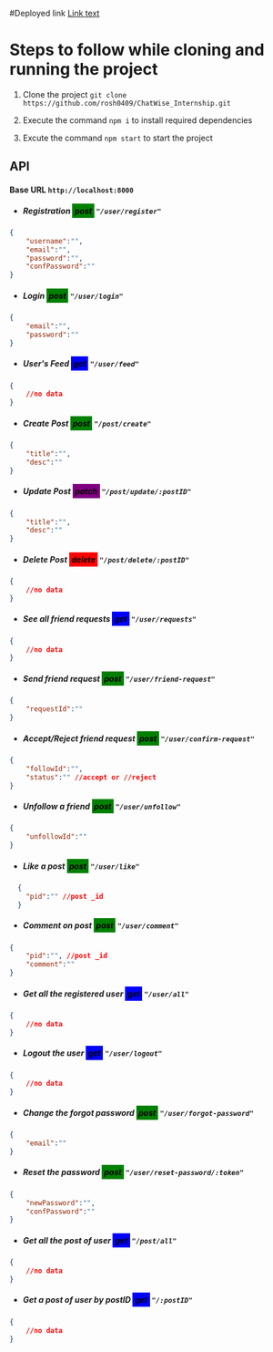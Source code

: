#Deployed link [Link text](https://chatwise-internship.onrender.com/)
# Steps to follow while cloning and running the project

1. Clone the project `git clone https://github.com/rosh0409/ChatWise_Internship.git`

2. Execute the command `npm i` to install required dependencies

3. Excute the command `npm start` to start the project


## API
#### Base URL `http://localhost:8000`
- ##### Registration <mark style="background-color:green; padding:4px">post</mark> `"/user/register"`

```json
{
    "username":"",
    "email":"",
    "password":"",
    "confPassword":""
}
```
- ##### Login <mark style="background-color:green; padding:4px">post</mark> `"/user/login"`
```json
{
    "email":"",
    "password":""
}
```

- ##### User's Feed <mark style="background-color:blue; padding:4px">get</mark> `"/user/feed"`
```json
{
    //no data
}
```
- ##### Create Post <mark style="background-color:green; padding:4px">post</mark> `"/post/create"`
```json
{
    "title":"",
    "desc":""
}
```
- ##### Update Post <mark style="background-color:purple; padding:4px">patch</mark> `"/post/update/:postID"`
```json
{
    "title":"",
    "desc":""
}
```
- ##### Delete Post <mark style="background-color:red; padding:4px">delete</mark> `"/post/delete/:postID"`
```json
{
    //no data
}
```

- ##### See all friend requests <mark style="background-color:blue; padding:4px">get</mark> `"/user/requests"`
```json
{
    //no data
}
```
- ##### Send friend request <mark style="background-color:green; padding:4px">post</mark> `"/user/friend-request"`
```json
{
    "requestId":""
}
```

- ##### Accept/Reject friend request <mark style="background-color:green; padding:4px">post</mark> `"/user/confirm-request"`
```json
{
    "followId":"",
    "status":"" //accept or //reject
}
```

- ##### Unfollow a friend <mark style="background-color:green; padding:4px">post</mark> `"/user/unfollow"`
```json
{
    "unfollowId":""
}
```
- ##### Like a post <mark style="background-color:green; padding:4px">post</mark> `"/user/like"`
```json
  {
    "pid":"" //post _id
  }
```

- ##### Comment on post <mark style="background-color:green; padding:4px">post</mark> `"/user/comment"`
```json
{
    "pid":"", //post _id
    "comment":""
}
```
- ##### Get all the registered user <mark style="background-color:blue; padding:4px">get</mark> `"/user/all"`
```json
{
    //no data
}
```

- ##### Logout the user <mark style="background-color:blue; padding:4px">get</mark> `"/user/logout"`
```json
{
    //no data
}
```

- ##### Change the forgot password <mark style="background-color:green; padding:4px">post</mark> `"/user/forgot-password"`
```json
{
    "email":""
}
```

- ##### Reset the password <mark style="background-color:green; padding:4px">post</mark> `"/user/reset-password/:token"`
```json
{
    "newPassword":"",
    "confPassword":""
}
```

- ##### Get all the post of user <mark style="background-color:blue; padding:4px">get</mark> `"/post/all"`
```json
{
    //no data
}
```

- ##### Get a post of user by postID <mark style="background-color:blue; padding:4px">get</mark> `"/:postID"`
```json
{
    //no data
}
```
